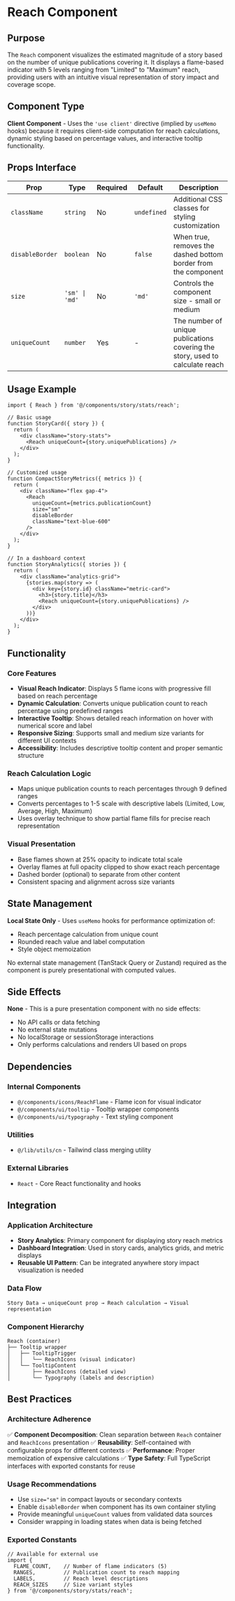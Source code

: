 # Reach Component

## Purpose
The `Reach` component visualizes the estimated magnitude of a story based on the number of unique publications covering it. It displays a flame-based indicator with 5 levels ranging from "Limited" to "Maximum" reach, providing users with an intuitive visual representation of story impact and coverage scope.

## Component Type
**Client Component** - Uses the `'use client'` directive (implied by `useMemo` hooks) because it requires client-side computation for reach calculations, dynamic styling based on percentage values, and interactive tooltip functionality.

## Props Interface

| Prop | Type | Required | Default | Description |
|------|------|----------|---------|-------------|
| `className` | `string` | No | `undefined` | Additional CSS classes for styling customization |
| `disableBorder` | `boolean` | No | `false` | When true, removes the dashed bottom border from the component |
| `size` | `'sm' \| 'md'` | No | `'md'` | Controls the component size - small or medium |
| `uniqueCount` | `number` | Yes | - | The number of unique publications covering the story, used to calculate reach |

## Usage Example

```tsx
import { Reach } from '@/components/story/stats/reach';

// Basic usage
function StoryCard({ story }) {
  return (
    <div className="story-stats">
      <Reach uniqueCount={story.uniquePublications} />
    </div>
  );
}

// Customized usage
function CompactStoryMetrics({ metrics }) {
  return (
    <div className="flex gap-4">
      <Reach
        uniqueCount={metrics.publicationCount}
        size="sm"
        disableBorder
        className="text-blue-600"
      />
    </div>
  );
}

// In a dashboard context
function StoryAnalytics({ stories }) {
  return (
    <div className="analytics-grid">
      {stories.map(story => (
        <div key={story.id} className="metric-card">
          <h3>{story.title}</h3>
          <Reach uniqueCount={story.uniquePublications} />
        </div>
      ))}
    </div>
  );
}
```

## Functionality

### Core Features
- **Visual Reach Indicator**: Displays 5 flame icons with progressive fill based on reach percentage
- **Dynamic Calculation**: Converts unique publication count to reach percentage using predefined ranges
- **Interactive Tooltip**: Shows detailed reach information on hover with numerical score and label
- **Responsive Sizing**: Supports small and medium size variants for different UI contexts
- **Accessibility**: Includes descriptive tooltip content and proper semantic structure

### Reach Calculation Logic
- Maps unique publication counts to reach percentages through 9 defined ranges
- Converts percentages to 1-5 scale with descriptive labels (Limited, Low, Average, High, Maximum)
- Uses overlay technique to show partial flame fills for precise reach representation

### Visual Presentation
- Base flames shown at 25% opacity to indicate total scale
- Overlay flames at full opacity clipped to show exact reach percentage
- Dashed border (optional) to separate from other content
- Consistent spacing and alignment across size variants

## State Management
**Local State Only** - Uses `useMemo` hooks for performance optimization of:
- Reach percentage calculation from unique count
- Rounded reach value and label computation
- Style object memoization

No external state management (TanStack Query or Zustand) required as the component is purely presentational with computed values.

## Side Effects
**None** - This is a pure presentation component with no side effects:
- No API calls or data fetching
- No external state mutations
- No localStorage or sessionStorage interactions
- Only performs calculations and renders UI based on props

## Dependencies

### Internal Components
- `@/components/icons/ReachFlame` - Flame icon for visual indicator
- `@/components/ui/tooltip` - Tooltip wrapper components
- `@/components/ui/typography` - Text styling component

### Utilities
- `@/lib/utils/cn` - Tailwind class merging utility

### External Libraries
- `React` - Core React functionality and hooks

## Integration

### Application Architecture
- **Story Analytics**: Primary component for displaying story reach metrics
- **Dashboard Integration**: Used in story cards, analytics grids, and metric displays
- **Reusable UI Pattern**: Can be integrated anywhere story impact visualization is needed

### Data Flow
```
Story Data → uniqueCount prop → Reach calculation → Visual representation
```

### Component Hierarchy
```
Reach (container)
├── Tooltip wrapper
│   ├── TooltipTrigger
│   │   └── ReachIcons (visual indicator)
│   └── TooltipContent
│       ├── ReachIcons (detailed view)
│       └── Typography (labels and description)
```

## Best Practices

### Architecture Adherence
✅ **Component Decomposition**: Clean separation between `Reach` container and `ReachIcons` presentation
✅ **Reusability**: Self-contained with configurable props for different contexts
✅ **Performance**: Proper memoization of expensive calculations
✅ **Type Safety**: Full TypeScript interfaces with exported constants for reuse

### Usage Recommendations
- Use `size="sm"` in compact layouts or secondary contexts
- Enable `disableBorder` when component has its own container styling
- Provide meaningful `uniqueCount` values from validated data sources
- Consider wrapping in loading states when data is being fetched

### Exported Constants
```tsx
// Available for external use
import { 
  FLAME_COUNT,    // Number of flame indicators (5)
  RANGES,         // Publication count to reach mapping
  LABELS,         // Reach level descriptions
  REACH_SIZES     // Size variant styles
} from '@/components/story/stats/reach';
```